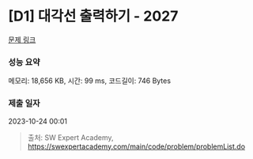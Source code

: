 # [D1] 대각선 출력하기 - 2027 

[문제 링크](https://swexpertacademy.com/main/code/problem/problemDetail.do?contestProbId=AV5QFuZ6As0DFAUq) 

### 성능 요약

메모리: 18,656 KB, 시간: 99 ms, 코드길이: 746 Bytes

### 제출 일자

2023-10-24 00:01



> 출처: SW Expert Academy, https://swexpertacademy.com/main/code/problem/problemList.do
